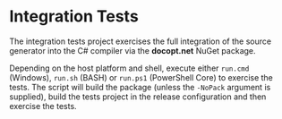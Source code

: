 # Integration Tests

The integration tests project exercises the full integration of the source
generator into the C# compiler via the **docopt.net** NuGet package.

Depending on the host platform and shell, execute either `run.cmd` (Windows),
`run.sh` (BASH) or `run.ps1` (PowerShell Core) to exercise the tests. The script
will build the package (unless the `-NoPack` argument is supplied), build the
tests project in the release configuration and then exercise the tests.
